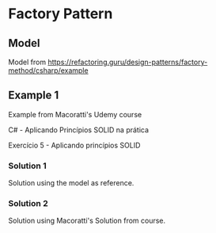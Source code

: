 # Factory Pattern

## Model

Model from https://refactoring.guru/design-patterns/factory-method/csharp/example

## Example 1

Example from Macoratti's Udemy course

C# - Aplicando Princípios SOLID na prática

Exercício 5 - Aplicando princípios SOLID

### Solution 1

Solution using the model as reference.

### Solution 2

Solution using Macoratti's Solution from course.
